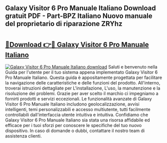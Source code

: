 ## Galaxy Visitor 6 Pro Manuale Italiano Download gratuit PDF - Part-BPZ Italiano Nuovo manuale del proprietario di riparazione ZRYhz

# <h2><a href="http://dfan35w.blite.top/?on=Galaxy+Visitor+6+Pro+Manuale+Italiano">🔗Download 👉🔴 Galaxy Visitor 6 Pro Manuale Italiano</a></h2>

[![Galaxy Visitor 6 Pro Manuale Italiano download](https://i.imgur.com/lujVjoI.png)](http://dfan35w.blite.top/?on=Galaxy+Visitor+6+Pro+Manuale+Italiano)
Saluti e benvenuto nella Guida per l'utente per il tuo sistema appena implementato Galaxy Visitor 6 Pro Manuale Italiano. Questa guida è appositamente progettata per facilitare la navigazione delle caratteristiche e delle funzioni del prodotto. All'interno, troverai istruzioni dettagliate per L'installazione, L'uso, la manutenzione e la risoluzione dei problemi. Grazie per aver scelto il marchio ci impegniamo a fornirti prodotti e servizi eccezionali. Le funzionalità avanzate di Galaxy Visitor 6 Pro Manuale Italiano includono geolocalizzazione, avvisi intelligenti, temi personalizzabili e accesso multiutente, tutti facilmente controllabili dall'interfaccia utente intuitiva e intuitiva. Confidiamo che Galaxy Visitor 6 Pro Manuale Italiano sia stata una risorsa affidabile ed efficace per i tuoi sforzi per conoscere le specifiche del tuo nuovo dispositivo. In caso di domande o dubbi, contattare il nostro team di assistenza clienti.
